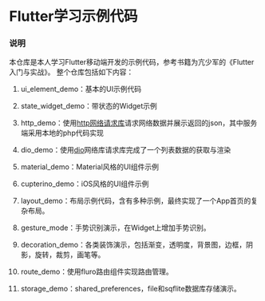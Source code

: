 # Flutter学习示例代码

### 说明

本仓库是本人学习Flutter移动端开发的示例代码，参考书籍为亢少军的《Flutter入门与实战》。
整个仓库包括如下内容：

1. ui_element_demo：基本的UI示例代码

2. state_widget_demo：带状态的Widget示例

3. http_demo：使用[http网络请求库](https://pub.flutter-io.cn/packages/http)请求网络数据并展示返回的json，其中服务端采用本地的php代码实现

4. dio_demo：使用[dio](https://pub.flutter-io.cn/packages/dio)网络库请求库完成了一个列表数据的获取与渲染

5. material_demo：Material风格的UI组件示例

6. cupterino_demo：iOS风格的UI组件示例

7. layout_demo：布局示例代码，含有多种示例，最终实现了一个App首页的复杂布局。

8. gesture_mode：手势识别演示，在Widget上增加手势识别。

9. decoration_demo：各类装饰演示，包括渐变，透明度，背景图，边框，阴影，旋转，裁剪，画笔等。

10. route_demo：使用fluro路由组件实现路由管理。

11. storage_demo：shared_preferences，file和sqflite数据库存储演示。
